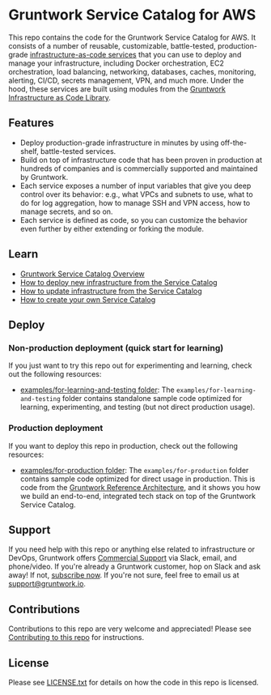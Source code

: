 # Gruntwork Service Catalog for AWS

This repo contains the code for the Gruntwork Service Catalog for AWS. It consists of a number of reusable,
customizable, battle-tested, production-grade [infrastructure-as-code services](/modules) that you can use to deploy
and manage your infrastructure, including Docker orchestration, EC2 orchestration, load balancing, networking,
databases, caches, monitoring, alerting, CI/CD, secrets management, VPN, and much more. Under the hood, these services
are built using modules from the [Gruntwork Infrastructure as Code
Library](https://gruntwork.io/infrastructure-as-code-library/).




## Features

* Deploy production-grade infrastructure in minutes by using off-the-shelf, battle-tested services.
* Build on top of infrastructure code that has been proven in production at hundreds of companies and is commercially
  supported and maintained by Gruntwork.
* Each service exposes a number of input variables that give you deep control over its behavior: e.g., what VPCs and
  subnets to use, what to do for log aggregation, how to manage SSH and VPN access, how to manage secrets, and so on.
* Each service is defined as code, so you can customize the behavior even further by either extending or forking the
  module.



## Learn

* [Gruntwork Service Catalog Overview](core-concepts.md#gruntwork-service-catalog-overview)
* [How to deploy new infrastructure from the Service Catalog](core-concepts.md#deploy-new-infrastructure)
* [How to update infrastructure from the Service Catalog](core-concepts.md#make-changes-to-your-infrastructure)
* [How to create your own Service Catalog](core-concepts.md#create-your-own-service-catalog)




## Deploy

### Non-production deployment (quick start for learning)

If you just want to try this repo out for experimenting and learning, check out the following resources:

* [examples/for-learning-and-testing folder](/examples/for-learning-and-testing): The
  `examples/for-learning-and-testing` folder contains standalone sample code optimized for learning, experimenting, and
  testing (but not direct production usage).

### Production deployment

If you want to deploy this repo in production, check out the following resources:

* [examples/for-production folder](/examples/for-production): The `examples/for-production` folder contains sample
  code optimized for direct usage in production. This is code from the [Gruntwork Reference
  Architecture](https://gruntwork.io/reference-architecture/), and it shows you how we build an end-to-end, integrated
  tech stack on top of the Gruntwork Service Catalog.




## Support

If you need help with this repo or anything else related to infrastructure or DevOps, Gruntwork offers
[Commercial Support](https://gruntwork.io/support/) via Slack, email, and phone/video. If you're already a Gruntwork
customer, hop on Slack and ask away! If not, [subscribe now](https://www.gruntwork.io/pricing/). If you're not sure,
feel free to email us at [support@gruntwork.io](mailto:support@gruntwork.io).




## Contributions

Contributions to this repo are very welcome and appreciated! Please see [Contributing to this
repo](core-concepts.md#contributing-to-this-repo) for instructions.




## License

Please see [LICENSE.txt](LICENSE.txt) for details on how the code in this repo is licensed.
